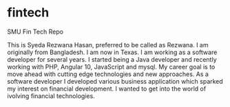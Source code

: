 # fintech
SMU Fin Tech Repo

This is Syeda Rezwana Hasan, preferred to be called as Rezwana. I am originally from Bangladesh. I am now in Texas. 
I am working as a software developer for several years. 
I started being a Java developer and recently working with PHP, Angular 10, JavaScript and mysql. 
My career goal is to move ahead with cutting edge technologies and new approaches. 
As a software developer I developed various business application which sparked my interest on financial development. 
I wanted to get into the world of ivolving financial technologies. 